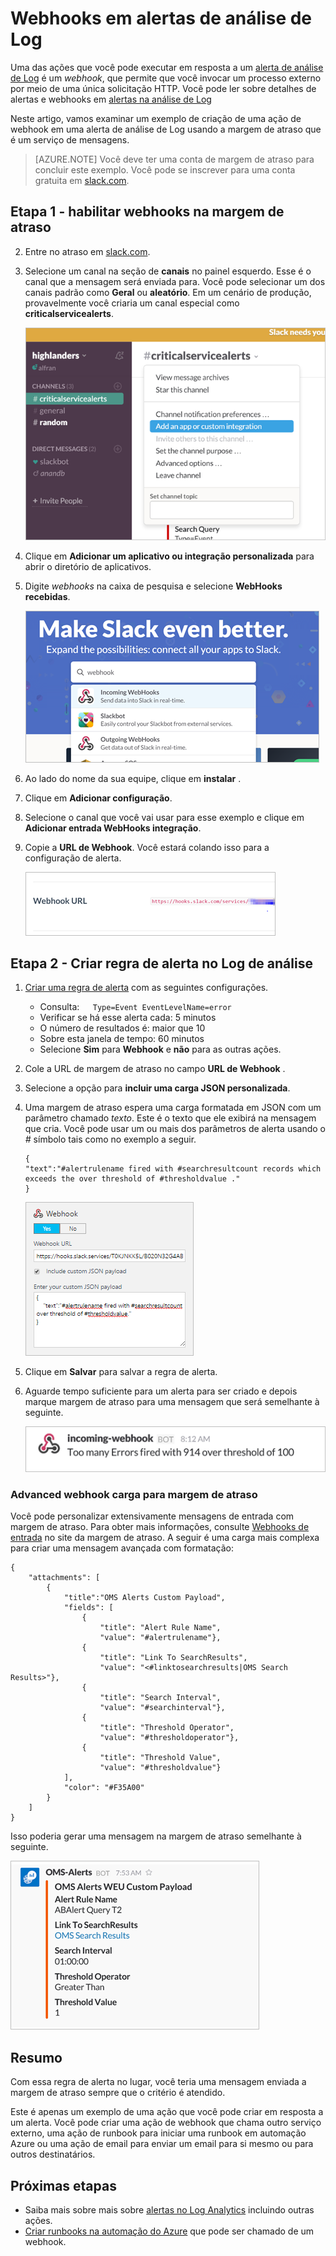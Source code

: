<properties
   pageTitle="Exemplo de alerta webhook do log de análise"
   description="Uma das ações que você pode executar em resposta a um alerta de análise de Log é um *webhook*, que permite que você invocar um processo externo por meio de uma única solicitação HTTP. Este artigo percorre um exemplo de criação de uma ação de webhook em uma alerta de análise de Log usando a margem de atraso."
   services="log-analytics"
   documentationCenter=""
   authors="bwren"
   manager="jwhit"
   editor="tysonn" />
<tags
   ms.service="log-analytics"
   ms.devlang="na"
   ms.topic="article"
   ms.tgt_pltfrm="na"
   ms.workload="infrastructure-services"
   ms.date="10/27/2016"
   ms.author="bwren" />

# <a name="webhooks-in-log-analytics-alerts"></a>Webhooks em alertas de análise de Log

Uma das ações que você pode executar em resposta a um [alerta de análise de Log](log-analytics-alerts.md) é um *webhook*, que permite que você invocar um processo externo por meio de uma única solicitação HTTP.  Você pode ler sobre detalhes de alertas e webhooks em [alertas na análise de Log](log-analytics-alerts.md)

Neste artigo, vamos examinar um exemplo de criação de uma ação de webhook em uma alerta de análise de Log usando a margem de atraso que é um serviço de mensagens.

>[AZURE.NOTE] Você deve ter uma conta de margem de atraso para concluir este exemplo.  Você pode se inscrever para uma conta gratuita em [slack.com](http://slack.com).

## <a name="step-1---enable-webhooks-in-slack"></a>Etapa 1 - habilitar webhooks na margem de atraso
2.  Entre no atraso em [slack.com](http://slack.com).
3.  Selecione um canal na seção de **canais** no painel esquerdo.  Esse é o canal que a mensagem será enviada para.  Você pode selecionar um dos canais padrão como **Geral** ou **aleatório**.  Em um cenário de produção, provavelmente você criaria um canal especial como **criticalservicealerts**. <br>

    ![Margem de atraso canais](media/log-analytics-alerts-webhooks/oms-webhooks01.png)

3. Clique em **Adicionar um aplicativo ou integração personalizada** para abrir o diretório de aplicativos.
3.  Digite *webhooks* na caixa de pesquisa e selecione **WebHooks recebidas**. <br>

    ![Margem de atraso canais](media/log-analytics-alerts-webhooks/oms-webhooks02.png)

4.  Ao lado do nome da sua equipe, clique em **instalar** .
5.  Clique em **Adicionar configuração**.
6.  Selecione o canal que você vai usar para esse exemplo e clique em **Adicionar entrada WebHooks integração**.  
6. Copie a **URL de Webhook**.  Você estará colando isso para a configuração de alerta. <br>

    ![Margem de atraso canais](media/log-analytics-alerts-webhooks/oms-webhooks05.png)

## <a name="step-2---create-alert-rule-in-log-analytics"></a>Etapa 2 - Criar regra de alerta no Log de análise
1.  [Criar uma regra de alerta](log-analytics-alerts.md) com as seguintes configurações.
    - Consulta:```    Type=Event EventLevelName=error ```
    - Verificar se há esse alerta cada: 5 minutos
    - O número de resultados é: maior que 10
    - Sobre esta janela de tempo: 60 minutos
    - Selecione **Sim** para **Webhook** e **não** para as outras ações.
7. Cole a URL de margem de atraso no campo **URL de Webhook** .
8. Selecione a opção para **incluir uma carga JSON personalizada**.
9. Uma margem de atraso espera uma carga formatada em JSON com um parâmetro chamado *texto*.  Este é o texto que ele exibirá na mensagem que cria.  Você pode usar um ou mais dos parâmetros de alerta usando o *#* símbolo tais como no exemplo a seguir.

    ```
    {
    "text":"#alertrulename fired with #searchresultcount records which exceeds the over threshold of #thresholdvalue ."
    }
    ```

    ![carga JSON de exemplo](media/log-analytics-alerts-webhooks/oms-webhooks07.png)

9.  Clique em **Salvar** para salvar a regra de alerta.

10. Aguarde tempo suficiente para um alerta para ser criado e depois marque margem de atraso para uma mensagem que será semelhante à seguinte.

    ![webhook de exemplo na margem de atraso](media/log-analytics-alerts-webhooks/oms-webhooks08.png)


### <a name="advanced-webhook-payload-for-slack"></a>Advanced webhook carga para margem de atraso

Você pode personalizar extensivamente mensagens de entrada com margem de atraso. Para obter mais informações, consulte [Webhooks de entrada](https://api.slack.com/incoming-webhooks) no site da margem de atraso. A seguir é uma carga mais complexa para criar uma mensagem avançada com formatação:

    {
        "attachments": [
            {
                "title":"OMS Alerts Custom Payload",
                "fields": [
                    {
                        "title": "Alert Rule Name",
                        "value": "#alertrulename"},
                    {
                        "title": "Link To SearchResults",
                        "value": "<#linktosearchresults|OMS Search Results>"},
                    {
                        "title": "Search Interval",
                        "value": "#searchinterval"},
                    {
                        "title": "Threshold Operator",
                        "value": "#thresholdoperator"},
                    {
                        "title": "Threshold Value",
                        "value": "#thresholdvalue"}
                ],
                "color": "#F35A00"
            }
        ]
    }


Isso poderia gerar uma mensagem na margem de atraso semelhante à seguinte.

![mensagem de exemplo na margem de atraso](media/log-analytics-alerts-webhooks/oms-webhooks09.png)

## <a name="summary"></a>Resumo

Com essa regra de alerta no lugar, você teria uma mensagem enviada a margem de atraso sempre que o critério é atendido.  

Este é apenas um exemplo de uma ação que você pode criar em resposta a um alerta.  Você pode criar uma ação de webhook que chama outro serviço externo, uma ação de runbook para iniciar uma runbook em automação Azure ou uma ação de email para enviar um email para si mesmo ou para outros destinatários.   

## <a name="next-steps"></a>Próximas etapas

- Saiba mais sobre mais sobre [alertas no Log Analytics](log-analytics-alerts.md) incluindo outras ações.
- [Criar runbooks na automação do Azure](../automation/automation-webhooks.md) que pode ser chamado de um webhook.

